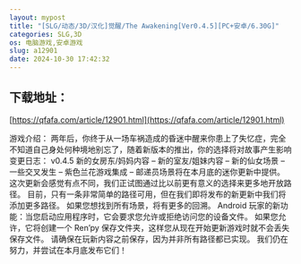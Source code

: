 ```yaml
---
layout: mypost
title: "[SLG/动态/3D/汉化]觉醒/The Awakening[Ver0.4.5][PC+安卓/6.30G]"
categories: SLG,3D
os: 电脑游戏,安卓游戏
slug: a12901
date: 2024-10-30 17:42:32
---
```


## 下载地址：

[https://qfafa.com/article/12901.html](https://qfafa.com/article/12901.html)

游戏介绍：
两年后，你终于从一场车祸造成的昏迷中醒来你患上了失忆症，完全不知道自己身处何种境地别忘了，随着新版本的推出，你的选择将对故事产生影响
变更日志：
v0.4.5
新的女房东/妈妈内容
– 新的室友/姐妹内容
– 新的仙女场景
– 一些交叉发生
– 紫色兰花游戏集成
– 邮递员场景将在本月底的迷你更新中提供。
这次更新会感觉有点不同，我们正试图通过比以前更有意义的选择来更多地开放路径。
目前，只有一条非常简单的路径可用，但在我们即将发布的新更新中我们将添加更多路径。
如果您想找到所有场景，将有更多的回溯。
Android 玩家的新功能：当您启动应用程序时，它会要求您允许或拒绝访问您的设备文件。
如果您允许，它将创建一个 Ren’py 保存文件夹，这样您从现在开始更新游戏时就不会丢失保存文件。
请确保在玩新内容之前保存，因为并非所有路径都已实现。 我们仍在努力，并尝试在本月底发布它们！